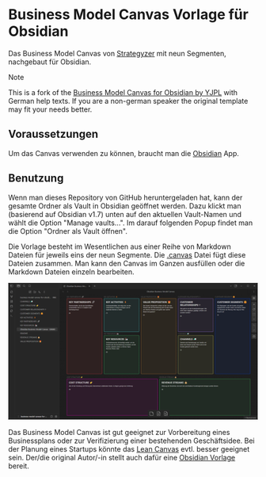 # Business Model Canvas Vorlage für Obsidian

Das Business Model Canvas von [Strategyzer](https://www.strategyzer.com/library/the-business-model-canvas) mit neun Segmenten, nachgebaut für Obsidian.

> [!NOTE]
> This is a fork of the [Business Model Canvas for Obsidian by YJPL](https://github.com/YJPL/business-model-canvas-for-obsidian) with German help texts. If you are a non-german speaker the original template may fit your needs better.

## Voraussetzungen

Um das Canvas verwenden zu können, braucht man die [Obsidian](https://obsidian.md) App.

## Benutzung

Wenn man dieses Repository von GitHub heruntergeladen hat, kann der gesamte Ordner als Vault in Obsidian geöffnet werden. Dazu klickt man (basierend auf Obsidian v1.7) unten auf den aktuellen Vault-Namen und wählt die Option "Manage vaults...". Im darauf folgenden Popup findet man die Option "Ordner als Vault öffnen".

Die Vorlage besteht im Wesentlichen aus einer Reihe von Markdown Dateien für jeweils eins der neun Segmente. Die [.canvas](Obsidian%20Business%20Model%20Canvas.canvas) Datei fügt diese Dateien zusammen. Man kann den Canvas im Ganzen ausfüllen oder die Markdown Dateien einzeln bearbeiten.

<img width="1792" alt="Business Model Canvas Vorlage für Obsidian Screenshot" src="business-model-canvas-for-obsidian_de.png">

Das Business Model Canvas ist gut geeignet zur Vorbereitung eines Businessplans oder zur Verifizierung einer bestehenden Geschäftsidee.
Bei der Planung eines Startups könnte das [Lean Canvas](https://gruenderplattform.de/unternehmen-gruenden/lean-canvas) evtl. besser geeignet sein. Der/die original Autor/-in stellt auch dafür eine [Obsidian Vorlage](https://github.com/YJPL/lean-canvas-for-obsidian) bereit.

